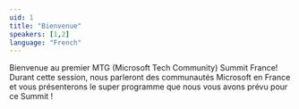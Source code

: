 ```yaml
---
uid: 1
title: "Bienvenue"
speakers: [1,2]
language: "French"
---
```


Bienvenue au premier MTG (Microsoft Tech Community) Summit France!
Durant cette session, nous parleront des communautés Microsoft en France et vous présenterons le super programme que nous vous avons prévu pour ce Summit !